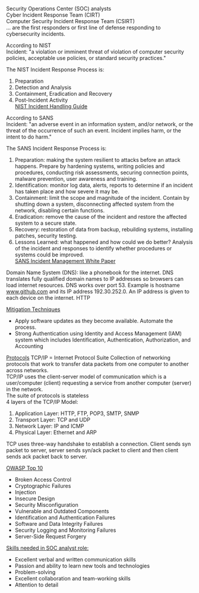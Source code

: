 Security Operations Center (SOC) analysts  
Cyber Incident Response Team (CIRT)  
Computer Security Incident Response Team (CSIRT)  
... are the first responders or first line of defense responding to cybersecurity incidents. 

According to NIST  
Incident: "a violation or imminent threat of violation of computer security policies, acceptable use policies, or standard security practices."

The NIST Incident Response Process is:
1) Preparation
2) Detection and Analysis
3) Containment, Eradication and Recovery
4) Post-Incident Activity  
[NIST Incident Handling Guide](https://nvlpubs.nist.gov/nistpubs/specialpublications/nist.sp.800-61r2.pdf)

According to SANS  
Incident: "an adverse event in an information system, and/or network, or the threat of the occurrence of such an event. Incident implies harm, or the intent to do harm."

The SANS Incident Response Process is:
1) Preparation: making the system resilient to attacks before an attack happens. Prepare by hardening systems, writing policies and procedures, conducting risk assessments, securing connection points, malware prevention, user awareness and training.
3) Identification: monitor log data, alerts, reports to determine if an incident has taken place and how severe it may be.
4) Containment: limit the scope and magnitude of the incident. Contain by shutting down a system, disconnecting affected system from the network, disabling certain functions.
5) Eradication: remove the cause of the incident and restore the affected system to a secure state.
6) Recovery: restoration of data from backup, rebuilding systems, installing patches, security testing.
7) Lessons Learned: what happened and how could we do better? Analysis of the incident and responses to identify whether procedures or systems could be improved.  
[SANS Incident Management White Paper](https://sansorg.egnyte.com/dl/xA2zHfNRL2)

Domain Name System (DNS): like a phonebook for the internet. DNS translates fully qualified domain names to IP addresses so browsers can load internet resources. DNS works over port 53. 
  Example is hostname www.github.com and its IP address 192.30.252.0. An IP address is given to each device on the internet. 
HTTP

<u>Mitigation Techniques</u>
- Apply software updates as they become available. Automate the process.
- Strong Authentication using Identity and Access Management (IAM) system which includes Identification, Authentication, Authorization, and Accounting

<u>Protocols</u>
TCP/IP = Internet Protocol Suite
Collection of networking protocols that work to transfer data packets from one computer to another across networks.  
TCP/IP uses the client-server model of communication which is a user/computer (client) requesting a service from another computer (server) in the network.  
The suite of protocols is stateless  
4 layers of the TCP/IP Model:  
1) Application Layer: HTTP, FTP, POP3, SMTP, SNMP
2) Transport Layer: TCP and UDP
3) Network Layer: IP and ICMP
4) Physical Layer: Ethernet and ARP  

TCP uses three-way handshake to establish a connection. Client sends syn packet to server, server sends syn/ack packet to client and then client sends ack packet back to server. 

[OWASP Top 10](https://owasp.org/www-project-top-ten/)
- Broken Access Control
- Cryptographic Failures
- Injection
- Insecure Design
- Security Misconfiguration
- Vulnerable and Outdated Components
- Identification and Authentication Failures
- Software and Data Integrity Failures
- Security Logging and Monitoring Failures
- Server-Side Request Forgery

<u>Skills needed in SOC analyst role:</u>
- Excellent verbal and written communication skills
- Passion and ability to learn new tools and technologies
- Problem-solving
- Excellent collaboration and team-working skills
- Attention to detail

